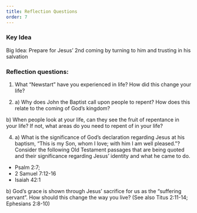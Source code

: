 ```yaml
---
title: Reflection Questions
order: 7
---
```


### Key Idea

Big Idea: Prepare for Jesus’ 2nd coming by turning to him and trusting in his salvation

### Reflection questions:
1. What “Newstart” have you experienced in life? How did this change your life?

2. a) Why does John the Baptist call upon people to repent? How does this relate to the coming of God’s kingdom?

b) When people look at your life, can they see the fruit of repentance in your life? If not, what areas do you need to repent of in your life?

4.    a) What is the significance of God’s declaration regarding Jesus at his baptism, “This is my Son, whom I love; with him I am well pleased."? Consider the following Old Testament passages that are being quoted and their significance regarding Jesus’ identity and what he came to do.

- Psalm 2:7;
- 2 Samuel 7:12-16
- Isaiah 42:1

b) God’s grace is shown through Jesus’ sacrifice for us as the “suffering servant”. How should this change the way you live? (See also Titus 2:11-14; Ephesians 2:8-10)







